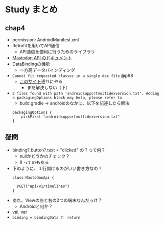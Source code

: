 # Study まとめ

## chap4
- permission: AndroidManifest.xml
- Retrofitを用いてAPI通信
  - API通信を便利に行うためのライブラリ
- [Mastodon API のドキュメント](https://docs.joinmastodon.org/client/)
- DataBindingの機能
  - 一方高データバインディング
- `Cannot fit requested classes in a single dex file` @p98
  - [このサイト](https://aqlier.com/2018/06/12/cannot-fit-requested/)通りにやる
    - まだ解決しない（下）
- `2 files found with path 'androidsupportmultidexversion.txt'. Adding a packagingOptions block may help, please refer to`
  - build.gradle -> androidのなかに、以下を記述したら解決
  ```
  packagingOptions {
      pickFirst "androidsupportmultidexversion.txt"
  }
  ```



## 疑問
- binding?.button?.text = "clicked" の ? って何？
  - nullかどうかのチェック？
  - !! ってのもある
- 下のように、１行開けるのがいい書き方なの？
  ```
  class MastodonApi {
    
    @GET("api/v1/timelines")
  }
  ```
- あれ、Viewの左と右の2つの端末なんだっけ？
  - Androidと何か？
- val, var
- `binding = bindingData ?: return`

